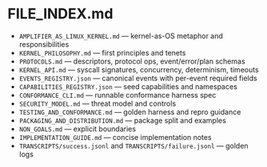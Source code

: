 # FILE_INDEX.md
- `AMPLIFIER_AS_LINUX_KERNEL.md` — kernel-as-OS metaphor and responsibilities
- `KERNEL_PHILOSOPHY.md` — first principles and tenets
- `PROTOCOLS.md` — descriptors, protocol ops, event/error/plan schemas
- `KERNEL_API.md` — syscall signatures, concurrency, determinism, timeouts
- `EVENTS_REGISTRY.json` — canonical events with per-event required fields
- `CAPABILITIES_REGISTRY.json` — seed capabilities and namespaces
- `CONFORMANCE_CLI.md` — runnable conformance harness spec
- `SECURITY_MODEL.md` — threat model and controls
- `TESTING_AND_CONFORMANCE.md` — golden harness and repro guidance
- `PACKAGING_AND_DISTRIBUTION.md` — package split and examples
- `NON_GOALS.md` — explicit boundaries
- `IMPLEMENTATION_GUIDE.md` — concise implementation notes
- `TRANSCRIPTS/success.jsonl` and `TRANSCRIPTS/failure.jsonl` — golden logs
